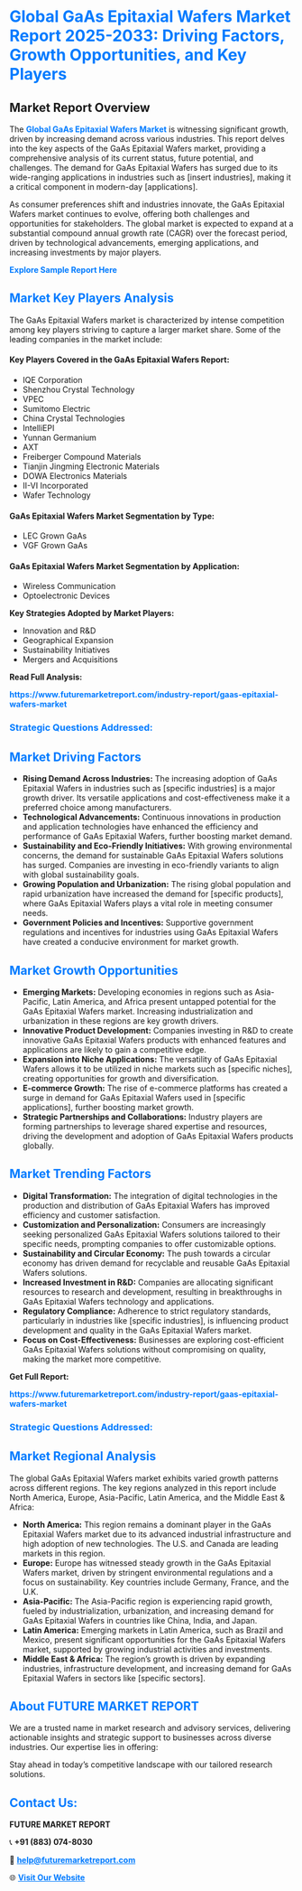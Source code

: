 <h1 style="color: #007BFF;">Global GaAs Epitaxial Wafers Market Report 2025-2033: Driving Factors, Growth Opportunities, and Key Players</h1>

<section id="overview">
<h2>Market Report Overview</h2>
<p>The <a href="https://www.futuremarketreport.com/industry-report/gaas-epitaxial-wafers-market" style="color: #007BFF; text-decoration: none;"><strong>Global GaAs Epitaxial Wafers Market</strong></a> is witnessing significant growth, driven by increasing demand across various industries. This report delves into the key aspects of the GaAs Epitaxial Wafers market, providing a comprehensive analysis of its current status, future potential, and challenges. The demand for GaAs Epitaxial Wafers has surged due to its wide-ranging applications in industries such as [insert industries], making it a critical component in modern-day [applications].</p>
<p>As consumer preferences shift and industries innovate, the GaAs Epitaxial Wafers market continues to evolve, offering both challenges and opportunities for stakeholders. The global market is expected to expand at a substantial compound annual growth rate (CAGR) over the forecast period, driven by technological advancements, emerging applications, and increasing investments by major players.</p>
</section>

<section id="overview">
<p><a href="https://www.futuremarketreport.com/request-sample/reportId=82618" style="color: #007BFF; text-decoration: none;"><strong>Explore Sample Report Here</strong></a></p>
</section>

<section id="key-players">
<h2 style="color: #007BFF;">Market Key Players Analysis</h2>
<p>The GaAs Epitaxial Wafers market is characterized by intense competition among key players striving to capture a larger market share. Some of the leading companies in the market include:</p>
<h4>Key Players Covered in the GaAs Epitaxial Wafers Report:</h4>
<ul><li>IQE Corporation</li><li>Shenzhou Crystal Technology</li><li>VPEC</li><li>Sumitomo Electric</li><li>China Crystal Technologies</li><li>IntelliEPI</li><li>Yunnan Germanium</li><li>AXT</li><li>Freiberger Compound Materials</li><li>Tianjin Jingming Electronic Materials</li><li>DOWA Electronics Materials</li><li>II-VI Incorporated</li><li>Wafer Technology</li></ul>
<h4>GaAs Epitaxial Wafers Market Segmentation by Type:</h4>
<ul><li>LEC Grown GaAs</li><li>VGF Grown GaAs</li></ul>

<h4>GaAs Epitaxial Wafers Market Segmentation by Application:</h4>
<ul><li>Wireless Communication</li><li>Optoelectronic Devices</li></ul>
<p><strong>Key Strategies Adopted by Market Players:</strong></p>
<ul>
<li>Innovation and R&D</li>
<li>Geographical Expansion</li>
<li>Sustainability Initiatives</li>
<li>Mergers and Acquisitions</li>
</ul>
</section>

<section>
<p><strong>Read Full Analysis: </strong></p><a href="https://www.futuremarketreport.com/industry-report/gaas-epitaxial-wafers-market" style="color: #007BFF; text-decoration: none;"><strong>https://www.futuremarketreport.com/industry-report/gaas-epitaxial-wafers-market</strong></a>
<h3 style="color: #007BFF;">Strategic Questions Addressed:</h3>
</section>

<section id="driving-factors">
<h2 style="color: #007BFF;">Market Driving Factors</h2>
<ul>
<li><strong>Rising Demand Across Industries:</strong> The increasing adoption of GaAs Epitaxial Wafers in industries such as [specific industries] is a major growth driver. Its versatile applications and cost-effectiveness make it a preferred choice among manufacturers.</li>
<li><strong>Technological Advancements:</strong> Continuous innovations in production and application technologies have enhanced the efficiency and performance of GaAs Epitaxial Wafers, further boosting market demand.</li>
<li><strong>Sustainability and Eco-Friendly Initiatives:</strong> With growing environmental concerns, the demand for sustainable GaAs Epitaxial Wafers solutions has surged. Companies are investing in eco-friendly variants to align with global sustainability goals.</li>
<li><strong>Growing Population and Urbanization:</strong> The rising global population and rapid urbanization have increased the demand for [specific products], where GaAs Epitaxial Wafers plays a vital role in meeting consumer needs.</li>
<li><strong>Government Policies and Incentives:</strong> Supportive government regulations and incentives for industries using GaAs Epitaxial Wafers have created a conducive environment for market growth.</li>
</ul>
</section>

<section id="growth-opportunities">
<h2 style="color: #007BFF;">Market Growth Opportunities</h2>
<ul>
<li><strong>Emerging Markets:</strong> Developing economies in regions such as Asia-Pacific, Latin America, and Africa present untapped potential for the GaAs Epitaxial Wafers market. Increasing industrialization and urbanization in these regions are key growth drivers.</li>
<li><strong>Innovative Product Development:</strong> Companies investing in R&D to create innovative GaAs Epitaxial Wafers products with enhanced features and applications are likely to gain a competitive edge.</li>
<li><strong>Expansion into Niche Applications:</strong> The versatility of GaAs Epitaxial Wafers allows it to be utilized in niche markets such as [specific niches], creating opportunities for growth and diversification.</li>
<li><strong>E-commerce Growth:</strong> The rise of e-commerce platforms has created a surge in demand for GaAs Epitaxial Wafers used in [specific applications], further boosting market growth.</li>
<li><strong>Strategic Partnerships and Collaborations:</strong> Industry players are forming partnerships to leverage shared expertise and resources, driving the development and adoption of GaAs Epitaxial Wafers products globally.</li>
</ul>
</section>

<section id="trending-factors">
<h2 style="color: #007BFF;">Market Trending Factors</h2>
<ul>
<li><strong>Digital Transformation:</strong> The integration of digital technologies in the production and distribution of GaAs Epitaxial Wafers has improved efficiency and customer satisfaction.</li>
<li><strong>Customization and Personalization:</strong> Consumers are increasingly seeking personalized GaAs Epitaxial Wafers solutions tailored to their specific needs, prompting companies to offer customizable options.</li>
<li><strong>Sustainability and Circular Economy:</strong> The push towards a circular economy has driven demand for recyclable and reusable GaAs Epitaxial Wafers solutions.</li>
<li><strong>Increased Investment in R&D:</strong> Companies are allocating significant resources to research and development, resulting in breakthroughs in GaAs Epitaxial Wafers technology and applications.</li>
<li><strong>Regulatory Compliance:</strong> Adherence to strict regulatory standards, particularly in industries like [specific industries], is influencing product development and quality in the GaAs Epitaxial Wafers market.</li>
<li><strong>Focus on Cost-Effectiveness:</strong> Businesses are exploring cost-efficient GaAs Epitaxial Wafers solutions without compromising on quality, making the market more competitive.</li>
</ul>
</section>

<section>
<p><strong>Get Full Report: </strong></p><a href="https://www.futuremarketreport.com/industry-report/gaas-epitaxial-wafers-market" style="color: #007BFF; text-decoration: none;"><strong>https://www.futuremarketreport.com/industry-report/gaas-epitaxial-wafers-market</strong></a>
<h3 style="color: #007BFF;">Strategic Questions Addressed:</h3>
</section>


<section id="regional-analysis">
<h2 style="color: #007BFF;">Market Regional Analysis</h2>
<p>The global GaAs Epitaxial Wafers market exhibits varied growth patterns across different regions. The key regions analyzed in this report include North America, Europe, Asia-Pacific, Latin America, and the Middle East & Africa:</p>
<ul>
<li><strong>North America:</strong> This region remains a dominant player in the GaAs Epitaxial Wafers market due to its advanced industrial infrastructure and high adoption of new technologies. The U.S. and Canada are leading markets in this region.</li>
<li><strong>Europe:</strong> Europe has witnessed steady growth in the GaAs Epitaxial Wafers market, driven by stringent environmental regulations and a focus on sustainability. Key countries include Germany, France, and the U.K.</li>
<li><strong>Asia-Pacific:</strong> The Asia-Pacific region is experiencing rapid growth, fueled by industrialization, urbanization, and increasing demand for GaAs Epitaxial Wafers in countries like China, India, and Japan.</li>
<li><strong>Latin America:</strong> Emerging markets in Latin America, such as Brazil and Mexico, present significant opportunities for the GaAs Epitaxial Wafers market, supported by growing industrial activities and investments.</li>
<li><strong>Middle East & Africa:</strong> The region’s growth is driven by expanding industries, infrastructure development, and increasing demand for GaAs Epitaxial Wafers in sectors like [specific sectors].</li>
</ul>
</section>

<footer>
<h2 style="color: #007BFF;">About FUTURE MARKET REPORT</h2>
<p>We are a trusted name in market research and advisory services, delivering actionable insights and strategic support to businesses across diverse industries. Our expertise lies in offering:</p>

<p>Stay ahead in today’s competitive landscape with our tailored research solutions.</p>

<h2 style="color: #007BFF;">Contact Us:</h2>
<p><strong>FUTURE MARKET REPORT</strong></p>
<p>📞 <strong>+91 (883) 074-8030</strong></p>
<p>📧 <strong><a href="mailto:help@futuremarketreport.com" style="color: #007BFF;">help@futuremarketreport.com</a></strong></p>
<p>🌐 <strong><a href="https://www.futuremarketreport.com/" style="color: #007BFF;">Visit Our Website</a></strong></p>
</footer>